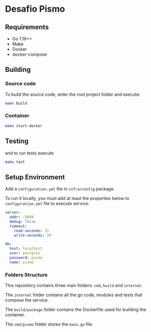 # Desafio Pismo

## Requirements

- Go 1.19++
- Make
- Docker
- docker-compose

## Building

### Source code

To build the source code, enter the root project folder and execute:

```bash
make build
```

### Container

```bash
make start-docker
```

## Testing

and to run tests execute
```bash
make test
```

## Setup Environment
Add a `configuration.yml` file in `infra/config` package.

To run it locally, you must add at least the properties below to `configuration.yml` file to execute service:
```yml
server:
  addr: :8080
  debug: false
  timeout:
    read-seconds: 15
    write-seconds: 20

db:
  host: localhost
  user: postgres
  password: pismo
  name: pismo
```

### Folders Structure

This repository contains three main folders: `cmd`, `build` and `internal`.

The `internal` folder contains all the go code, modules and tests that compose the service.

The `build/package` folder contains the Dockerfile used for building the container.

The `cmd/pismo` folder stores the `main.go` file.



